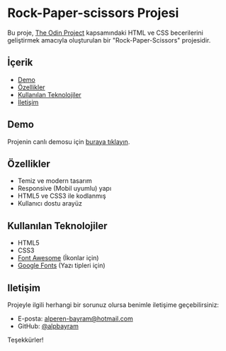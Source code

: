 # Rock-Paper-scissors Projesi

Bu proje, [The Odin Project](https://www.theodinproject.com/) kapsamındaki HTML ve CSS becerilerini geliştirmek amacıyla oluşturulan bir "Rock-Paper-Scissors" projesidir.


## İçerik

- [Demo](#demo)
- [Özellikler](#özellikler)
- [Kullanılan Teknolojiler](#kullanılan-teknolojiler)
- [İletişim](#iletişim)


## Demo

Projenin canlı demosu için [buraya tıklayın](https://alpbayram.github.io/odin-rock-paper-scissors/).


## Özellikler

- Temiz ve modern tasarım
- Responsive (Mobil uyumlu) yapı
- HTML5 ve CSS3 ile kodlanmış
- Kullanıcı dostu arayüz


## Kullanılan Teknolojiler

- HTML5
- CSS3
- [Font Awesome](https://fontawesome.com/) (İkonlar için)
- [Google Fonts](https://fonts.google.com/) (Yazı tipleri için)


## Iletişim

Projeyle ilgili herhangi bir sorunuz olursa benimle iletişime geçebilirsiniz:

- E-posta: alperen-bayram@hotmail.com
- GitHub: [@alpbayram](https://github.com/alpbayram)

Teşekkürler!

